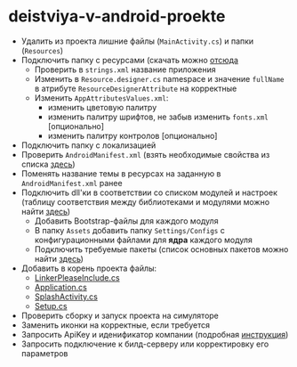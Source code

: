 # deistviya-v-android-proekte

* Удалить из проекта лишние файлы \(`MainActivity.cs`\) и папки \(`Resources`\)
* Подключить папку с ресурсами \(скачать можно [отсюда](https://1drv.ms/u/s!Aqo42ClDiE2fibJ46aMbyqhFktXj8w)
  * Проверить в `strings.xml` название приложения
  * Изменить в `Resource.designer.cs` namespace и значение `fullName` в атрибуте `ResourceDesignerAttribute` на корректные
  * Изменить `AppAttributesValues.xml`:
    * изменить цветовую палитру
    * изменить палитру шрифтов, не забыв изменить `fonts.xml` \[опционально\]
    * изменить палитру контролов \[опционально\]
* Подключить папку с локализацией
* Проверить `AndroidManifest.xml` \(взять необходимые свойства из списка [здесь](androidmanifest.md)\)
* Поменять название темы в ресурсах на заданную в `AndroidManifest.xml` ранее
* Подключить dll'ки в соответствии со списком модулей и настроек \(таблицу соответствия между библиотеками и модулями можно найти [здесь](https://github.com/appropio/faq/tree/01a74964a039dfb9acb17ee3a5d97021d54f864c/perechen-bibliotek-modulei.md)\)
  * Добавить Bootstrap-файлы для каждого модуля
  * В папку `Assets` добавить папку `Settings/Configs` с конфигурационными файлами для **ядра** каждого модуля
  * Подключить требуемые пакеты \(список основных пакетов можно найти [здесь](../spisok-paketov.md)\)
* Добавить в корень проекта файлы:
  * [LinkerPleaseInclude.cs](linkerpleaseinclude.md)
  * [Application.cs](application.md)
  * [SplashActivity.cs](splashactivity.md)
  * [Setup.cs](setup.md)
* Проверить сборку и запуск проекта на симуляторе
* Заменить иконки на корректные, если требуется
* Запросить ApiKey и иденификатор компании \(подробная [инструкция](../zapros-litsenzii.md)\)
* Запросить подключение к билд-серверу или корректировку его параметров

